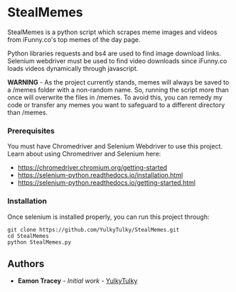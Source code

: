 # StealMemes

StealMemes is a python script which scrapes meme images and videos from iFunny.co's top memes of the day page.

Python libraries requests and bs4 are used to find image download links. Selenium webdriver must be used to find video downloads since iFunny.co loads videos dynamically through javascript.

**WARNING** - As the project currently stands, memes will always be saved to a /memes folder with a non-random name. So, running the script more than once will overwrite the files in /memes. To avoid this, you can remedy my code or transfer any memes you want to safeguard to a different directory than /memes.

### Prerequisites

You must have Chromedriver and Selenium Webdriver to use this project. Learn about using Chromedriver and Selenium here:
- https://chromedriver.chromium.org/getting-started
- https://selenium-python.readthedocs.io/installation.html
- https://selenium-python.readthedocs.io/getting-started.html

### Installation

Once selenium is installed properly, you can run this project through:

```
git clone https://github.com/YulkyTulky/StealMemes.git
cd StealMemes
python StealMemes.py
```

## Authors

* **Eamon Tracey** - *Initial work* - [YulkyTulky](https://github.com/YulkyTulky)
